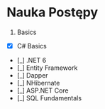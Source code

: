 # Nauka Postępy
1. Basics
- [x] C# Basics
- [_] .NET 6
- [_] Entity Framework
- [_] Dapper
- [_] NHibernate
- [_] ASP.NET Core
- [_] SQL Fundamentals
